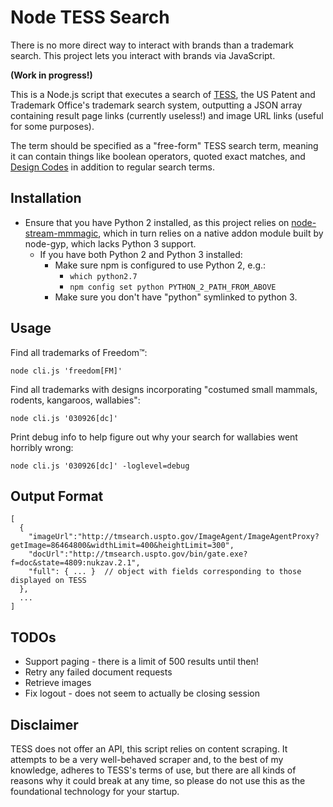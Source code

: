 Node TESS Search
==============================

There is no more direct way to interact with brands than a trademark search. This project
lets you interact with brands via JavaScript.

**(Work in progress!)**

This is a Node.js script that executes a search of [TESS](http://www.uspto.gov/trademarks-application-process/search-trademark-database),
the US Patent and Trademark Office's trademark search system, outputting a JSON array containing result page links
(currently useless!) and image URL links (useful for some purposes).

The term should be specified as a "free-form" TESS search term, meaning it can contain things like boolean operators, quoted exact matches,
and [Design Codes](http://tess2.uspto.gov/tmdb/dscm/index.htm) in addition to regular search terms.


Installation
-------------

* Ensure that you have Python 2 installed, as this project relies on [node-stream-mmmagic](https://github.com/seangarner/node-stream-mmmagic), which in turn relies on a native addon module built by node-gyp, which lacks Python 3 support.
    * If you have both Python 2 and Python 3 installed:
        * Make sure npm is configured to use Python 2, e.g.:
            * `which python2.7`
            * `npm config set python PYTHON_2_PATH_FROM_ABOVE`
        * Make sure you don't have "python" symlinked to python 3.

Usage
--------

Find all trademarks of Freedom™:

`node cli.js 'freedom[FM]'`

Find all trademarks with designs incorporating "costumed small mammals, rodents, kangaroos, wallabies":

`node cli.js '030926[dc]'`

Print debug info to help figure out why your search for wallabies went horribly wrong:

`node cli.js '030926[dc]' -loglevel=debug`


Output Format
---------------

```
[
  {
    "imageUrl":"http://tmsearch.uspto.gov/ImageAgent/ImageAgentProxy?getImage=86464800&widthLimit=400&heightLimit=300",
    "docUrl":"http://tmsearch.uspto.gov/bin/gate.exe?f=doc&state=4809:nukzav.2.1",
    "full": { ... }  // object with fields corresponding to those displayed on TESS
  },
  ...
]
```


TODOs
---------

 * Support paging - there is a limit of 500 results until then!
 * Retry any failed document requests
 * Retrieve images
 * Fix logout - does not seem to actually be closing session


Disclaimer
-----------

TESS does not offer an API, this script relies on content scraping. It attempts to be a very well-behaved
scraper and, to the best of my knowledge, adheres to TESS's terms of use, but there are all kinds of reasons why
it could break at any time, so please do not use this as the foundational technology for your startup.
